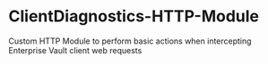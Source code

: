 ClientDiagnostics-HTTP-Module
=============================

Custom HTTP Module to perform basic actions when intercepting Enterprise Vault client web requests